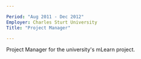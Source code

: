 ```yaml
---

Period: "Aug 2011 - Dec 2012"
Employer: Charles Sturt University 
Title: "Project Manager"

---
```


Project Manager for the university's mLearn project.